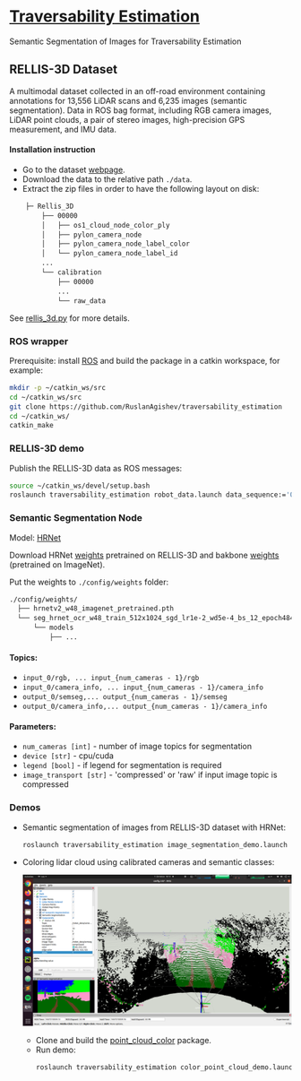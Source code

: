 # [Traversability Estimation](https://docs.google.com/document/d/1ZKGbDJ3xky1IdwFRN3pk5FYKq3wiQ5QcbyBPlOGammw/edit?usp=sharing)

Semantic Segmentation of Images for Traversability Estimation

## <a name="rellis3d">RELLIS-3D Dataset</a>

A multimodal dataset collected in an off-road environment containing annotations
for 13,556 LiDAR scans and 6,235 images (semantic segmentation).
Data in ROS bag format, including RGB camera images, LiDAR point clouds, a pair of stereo images,
high-precision GPS measurement, and IMU data.

#### Installation instruction

- Go to the dataset [webpage](https://unmannedlab.github.io/research/RELLIS-3D).
- Download the data to the relative path `./data`.
- Extract the zip files in order to have the following layout on disk:

```bash
    ├─ Rellis_3D
        ├── 00000
        │   ├── os1_cloud_node_color_ply
        │   ├── pylon_camera_node
        │   ├── pylon_camera_node_label_color
        │   └── pylon_camera_node_label_id
        ...
        └── calibration
            ├── 00000
            ...
            └── raw_data
```

See [rellis_3d.py](./src/traversability_estimation/rellis_3d.py) for more details.

### ROS wrapper

Prerequisite: install [ROS](http://wiki.ros.org/ROS/Installation)
and build the package in a catkin workspace, for example:

```bash
mkdir -p ~/catkin_ws/src
cd ~/catkin_ws/src
git clone https://github.com/RuslanAgishev/traversability_estimation
cd ~/catkin_ws/
catkin_make
```

### RELLIS-3D demo

Publish the RELLIS-3D data as ROS messages:

```bash
source ~/catkin_ws/devel/setup.bash
roslaunch traversability_estimation robot_data.launch data_sequence:='00000'
```

### Semantic Segmentation Node

Model: [HRNet](https://github.com/unmannedlab/RELLIS-3D/tree/main/benchmarks/HRNet-Semantic-Segmentation-HRNet-OCR)

Download HRNet
[weights](https://drive.google.com/u/0/uc?id=137Lfw6HcDmdEReu_R7Q_I-zmRvvqFys3&export=download) pretrained on RELLIS-3D
and bakbone [weights](https://onedrive.live.com/?authkey=%21AKvqI6pBZlifgJk&cid=F7FD0B7F26543CEB&id=F7FD0B7F26543CEB%21116&parId=F7FD0B7F26543CEB%21105&action=locate) (pretrained on ImageNet).

Put the weights to `./config/weights` folder:

```bash
./config/weights/
  ├── hrnetv2_w48_imagenet_pretrained.pth
  └── seg_hrnet_ocr_w48_train_512x1024_sgd_lr1e-2_wd5e-4_bs_12_epoch484
      └── models
          ├── ...
```

#### Topics:

- `input_0/rgb, ... input_{num_cameras - 1}/rgb`
- `input_0/camera_info, ... input_{num_cameras - 1}/camera_info`
- `output_0/semseg,... output_{num_cameras - 1}/semseg`
- `output_0/camera_info,... output_{num_cameras - 1}/camera_info`

#### Parameters:

- `num_cameras [int]` - number of image topics for segmentation
- `device [str]` - cpu/cuda
- `legend [bool]` - if legend for segmentation is required
- `image_transport [str]` - 'compressed' or 'raw' if input image topic is compressed

### Demos

- Semantic segmentation of images from RELLIS-3D dataset with HRNet:

    ```bash
    roslaunch traversability_estimation image_segmentation_demo.launch 
    ```

- Coloring lidar cloud using calibrated cameras and semantic classes:

    ![](./docs/colored_pc_demo.png)
    
    - Clone and build the [point_cloud_color](https://github.com/ctu-vras/point_cloud_color) package.
    - Run demo:
        ```bash
        roslaunch traversability_estimation color_point_cloud_demo.launch
        ```
